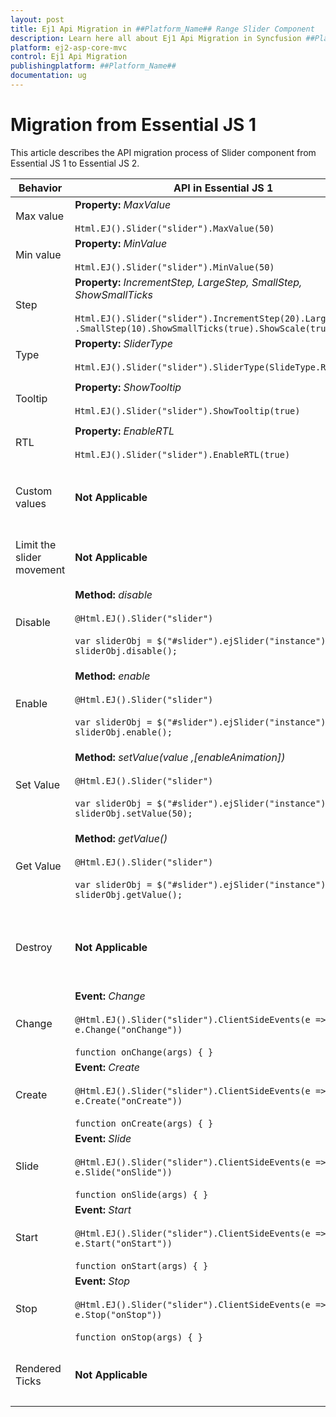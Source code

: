 ```yaml
---
layout: post
title: Ej1 Api Migration in ##Platform_Name## Range Slider Component
description: Learn here all about Ej1 Api Migration in Syncfusion ##Platform_Name## Range Slider component of Syncfusion Essential JS 2 and more.
platform: ej2-asp-core-mvc
control: Ej1 Api Migration
publishingplatform: ##Platform_Name##
documentation: ug
---
```


# Migration from Essential JS 1

This article describes the API migration process of Slider component from Essential JS 1 to Essential JS 2.

| Behavior | API in Essential JS 1 | API in Essential JS 2 |
| --- | --- | --- |
| Max value | **Property:**  *MaxValue*  <br/><br/>  `Html.EJ().Slider("slider").MaxValue(50)` | **Property:**  *Max*  <br/><br/>  `@Html.EJS().Slider("slider").Max(50)` |
| Min value | **Property:**  *MinValue*  <br/><br/>  `Html.EJ().Slider("slider").MinValue(50)`| **Property:**  *Min*  <br/><br/>  `@Html.EJS().Slider("slider").Min(50)` |
| Step | **Property:**  *IncrementStep, LargeStep, SmallStep, ShowSmallTicks*  <br/><br/>  `Html.EJ().Slider("slider").IncrementStep(20).LargeStep(20)`<br/>`.SmallStep(10).ShowSmallTicks(true).ShowScale(true)`| **Property:**  *Ticks*  <br/><br/>  `@Html.EJS().Slider("slider").Ticks(new SliderTicksData { ShowSmallTicks = true, LargeStep = 20, SmallStep = 5, Placement = Placement.After })` |
| Type | **Property:**  *SliderType*  <br/><br/>  `Html.EJ().Slider("slider").SliderType(SlideType.Range)` | **Property:**  *Type*  <br/><br/>  `@Html.EJS().Slider("slider").Type(SliderType.Range)` |
| Tooltip | **Property:**  *ShowTooltip*  <br/><br/>  `Html.EJ().Slider("slider").ShowTooltip(true)` | **Property:**  *Tooltip*  <br/><br/>  `@Html.EJS().Slider("slider").Tooltip(new SliderTooltipData { Placement = TooltipPlacement.After, IsVisible = true })` |
| RTL | **Property:**  *EnableRTL*  <br/><br/>  `Html.EJ().Slider("slider").EnableRTL(true)` | **Property:**  *EnableRtl*  <br/><br/>  `@Html.EJS().Slider("slider").EnableRtl(true)` |
| Custom values | **Not Applicable** | **Property:**  *CustomValues*  <br/><br/>  `String[] values = { "Mon", "Tue", "Wed" };`  <br/>  `ViewBag.customValues = values;`  <br/>  <br/>  `@Html.EJS().Slider("slider").CustomValues(ViewBag.customValue)` |
| Limit the slider movement | **Not Applicable** | **Property:**  *Limits*  <br/><br/>  `@Html.EJS().Slider("slider").Limits(new SliderLimitData { Enabled = true, MinStart = 20, MinEnd = 40 })` |
| Disable | **Method:**  *disable*  <br/><br/>  `@Html.EJ().Slider("slider")`  <br/><br/>  `var sliderObj = $("#slider").ejSlider("instance");`  <br/>  `sliderObj.disable();` | **Property:**  *Enabled*  <br/><br/>  `@Html.EJS().Slider("slider")`  <br/>  <br/>  `var sliderObj = document.getElementById('slider').ej2_instances[0];`  <br/>  `sliderObj.enabled = false;` |
| Enable | **Method:**  *enable*  <br/><br/>  `@Html.EJ().Slider("slider")`  <br/><br/>  `var sliderObj = $("#slider").ejSlider("instance");`  <br/>  `sliderObj.enable();` | **Property:**  *Enabled*  <br/><br/>  `@Html.EJ().Slider("slider").Enabled(false)`  <br/>  <br/>  `var sliderObj = document.getElementById('slider').ej2_instances[0];`  <br/>  `sliderObj.enabled = true;` |
| Set Value | **Method:**  *setValue(value ,[enableAnimation])*  <br/><br/>  `@Html.EJ().Slider("slider")`<br/><br/>  `var sliderObj = $("#slider").ejSlider("instance");`  <br/>  `sliderObj.setValue(50);` | **Property:**  *value*  <br/><br/>  `@Html.EJS().Slider("slider").Enabled(false)`  <br/>  <br/>  `var sliderObj = document.getElementById('slider').ej2_instances[0];`  <br/>  `sliderObj.value = 30;` |
| Get Value | **Method:**  *getValue()*  <br/><br/>  `@Html.EJ().Slider("slider")`<br/><br/>  `var sliderObj = $("#slider").ejSlider("instance");`  <br/>  `sliderObj.getValue();` | **Property:**  *value*  <br/><br/>  `@Html.EJS().Slider("slider").Value(50)`  <br/><br/>  `var sliderObj = document.getElementById('slider').ej2_instances[0];`  <br/>  `var value = sliderObj.value;` |
| Destroy | **Not Applicable** | **Method:**  *destroy()*  <br/><br/>  `@Html.EJS().Slider("slider").Value(50)`<br/><br/>  `var sliderObj = document.getElementById('slider').ej2_instances[0];`  <br/>  `sliderObj.destroy();` |
| Change | **Event:**  *Change*  <br/><br/>  `@Html.EJ().Slider("slider").ClientSideEvents(e => e.Change("onChange"))`  <br/><br/>  `function onChange(args) { }` | **Event:**  *Changed*  <br/><br/>  `@Html.EJS().Slider("slider").Changed("onChanged")`  <br/><br/>  `function onChanged(args) { }` |
| Create | **Event:**  *Create*  <br/><br/>  `@Html.EJ().Slider("slider").ClientSideEvents(e => e.Create("onCreate"))`  <br/><br/>  `function onCreate(args) { }` | **Event:**  *Created*  <br/><br/>  `@Html.EJS().Slider("slider").Created("onCreated")`  <br/><br/>  `function onCreated(args) { }` |
| Slide | **Event:**  *Slide*  <br/><br/>  `@Html.EJ().Slider("slider").ClientSideEvents(e => e.Slide("onSlide"))`  <br/><br/>  `function onSlide(args) { }` | **Event:**  *Change*  <br/><br/>  `@Html.EJS().Slider("slider").Change("onChange")`  <br/><br/>  `function onChange(args) { }` |
| Start | **Event:**  *Start*  <br/><br/>  `@Html.EJ().Slider("slider").ClientSideEvents(e => e.Start("onStart"))`  <br/><br/>  `function onStart(args) { }` | **Event:**  *Created*  <br/><br/>  `@Html.EJS().Slider("slider").Created("onCreated")`  <br/><br/>  `function onCreated(args) { }` |
| Stop | **Event:**  *Stop*  <br/><br/>  `@Html.EJ().Slider("slider").ClientSideEvents(e => e.Stop("onStop"))`  <br/><br/>  `function onStop(args) { }` | **Event:**  *Changed*  <br/><br/>  `@Html.EJS().Slider("slider").Changed("onCreated")`  <br/><br/>  `function onChanged(args) { }`|
| Rendered Ticks | **Not Applicable** | **Event:**  *RenderedTicks*  <br/><br/>  `@Html.EJS().Slider("slider").RenderedTicks("onRenderedTicks")`  <br/><br/>  `function onRenderedTicks(args) { }` |
